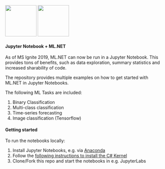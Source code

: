 <div>
<img src="https://upload.wikimedia.org/wikipedia/commons/thumb/3/38/Jupyter_logo.svg/883px-Jupyter_logo.svg.png" width="100" height="100">
<img src="https://upload.wikimedia.org/wikipedia/commons/thumb/0/02/Mldotnet.svg/1200px-Mldotnet.svg.png" width="100" height="100">
 </div>

#### Jupyter Notebook + ML.NET 
As of MS Ignite 2019, ML.NET can now be run in a Jupyter Notebook. This provides tons of benefits, such as data exploration, summary statistics and increased sharability of code. 

The repository provides multiple examples on how to get started with ML.NET in Jupyter Notebooks.

The following ML Tasks are included:
1. Binary Classification
2. Multi-class classification
3. Time-series forecasting
4. Image classification (Tensorflow)

#### Getting started
To run the notebooks locally:
1. Install Jupyter Notebooks, e.g. via [Anaconda](https://www.anaconda.com/distribution/)
2. Follow the [following instructions to install the C# Kernel](https://devblogs.microsoft.com/cesardelatorre/using-ml-net-in-jupyter-notebooks/) 
3. Clone/Fork this repo and start the notebooks in e.g. JupyterLabs

